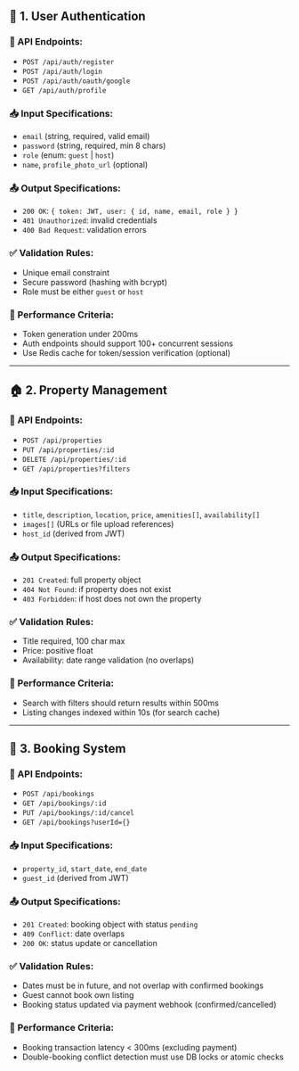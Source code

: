 ## 🔐 1. User Authentication

### 🔧 API Endpoints:

* `POST /api/auth/register`
* `POST /api/auth/login`
* `POST /api/auth/oauth/google`
* `GET /api/auth/profile`

### 📥 Input Specifications:

* `email` (string, required, valid email)
* `password` (string, required, min 8 chars)
* `role` (enum: `guest` | `host`)
* `name`, `profile_photo_url` (optional)

### 📤 Output Specifications:

* `200 OK`: `{ token: JWT, user: { id, name, email, role } }`
* `401 Unauthorized`: invalid credentials
* `400 Bad Request`: validation errors

### ✅ Validation Rules:

* Unique email constraint
* Secure password (hashing with bcrypt)
* Role must be either `guest` or `host`

### 🚀 Performance Criteria:

* Token generation under 200ms
* Auth endpoints should support 100+ concurrent sessions
* Use Redis cache for token/session verification (optional)

---

## 🏠 2. Property Management

### 🔧 API Endpoints:

* `POST /api/properties`
* `PUT /api/properties/:id`
* `DELETE /api/properties/:id`
* `GET /api/properties?filters`

### 📥 Input Specifications:

* `title`, `description`, `location`, `price`, `amenities[]`, `availability[]`
* `images[]` (URLs or file upload references)
* `host_id` (derived from JWT)

### 📤 Output Specifications:

* `201 Created`: full property object
* `404 Not Found`: if property does not exist
* `403 Forbidden`: if host does not own the property

### ✅ Validation Rules:

* Title required, 100 char max
* Price: positive float
* Availability: date range validation (no overlaps)

### 🚀 Performance Criteria:

* Search with filters should return results within 500ms
* Listing changes indexed within 10s (for search cache)

---

## 📅 3. Booking System

### 🔧 API Endpoints:

* `POST /api/bookings`
* `GET /api/bookings/:id`
* `PUT /api/bookings/:id/cancel`
* `GET /api/bookings?userId={}`

### 📥 Input Specifications:

* `property_id`, `start_date`, `end_date`
* `guest_id` (derived from JWT)

### 📤 Output Specifications:

* `201 Created`: booking object with status `pending`
* `409 Conflict`: date overlaps
* `200 OK`: status update or cancellation

### ✅ Validation Rules:

* Dates must be in future, and not overlap with confirmed bookings
* Guest cannot book own listing
* Booking status updated via payment webhook (confirmed/cancelled)

### 🚀 Performance Criteria:

* Booking transaction latency < 300ms (excluding payment)
* Double-booking conflict detection must use DB locks or atomic checks


